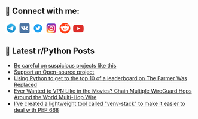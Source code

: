 ## 🔎 Connect with me:
[<img src="https://github.com/bullbesh/bullbesh/blob/main/images/Telegram.png" width="32" height="32" />](https://t.me/bullbesh)
[<img src="https://github.com/bullbesh/bullbesh/blob/main/images/VK.png" width="32" height="32" />](https://vk.com/bullbesh)
[<img src="https://github.com/bullbesh/bullbesh/blob/main/images/Twitter.png" width="32" height="32" />](https://twitter.com/bullbesh1)
[<img src="https://github.com/bullbesh/bullbesh/blob/main/images/Instagram.png" width="32" height="32" />](https://www.instagram.com/bullbesh)
[<img src="https://github.com/bullbesh/bullbesh/blob/main/images/Reddit.png" width="32" height="32" />](https://www.reddit.com/user/bullbesh)
[<img src="https://github.com/bullbesh/bullbesh/blob/main/images/YouTube.png" width="32" height="32" />](https://www.youtube.com/channel/UCtfjRs6uzgq5mfm8S06WTcg)

## 📕 Latest r/Python Posts
<!-- BLOG-POST-LIST:START -->
- [Be careful on suspicious projects like this](https://www.reddit.com/r/Python/comments/1mbopcc/be_careful_on_suspicious_projects_like_this/)
- [Support an Open-source project](https://www.reddit.com/r/Python/comments/1mbncz9/support_an_opensource_project/)
- [Using Python to get to the top 10 of a leaderboard on The Farmer Was Replaced](https://www.reddit.com/r/Python/comments/1mbn266/using_python_to_get_to_the_top_10_of_a/)
- [Ever Wanted to VPN Like in the Movies? Chain Multiple WireGuard Hops Around the World Multi-Hop Wire](https://www.reddit.com/r/Python/comments/1mbkwbn/ever_wanted_to_vpn_like_in_the_movies_chain/)
- [I&#39;ve created a lightweight tool called &quot;venv-stack&quot; to make it easier to deal with PEP 668](https://www.reddit.com/r/Python/comments/1mbj5ph/ive_created_a_lightweight_tool_called_venvstack/)
<!-- BLOG-POST-LIST:END -->
